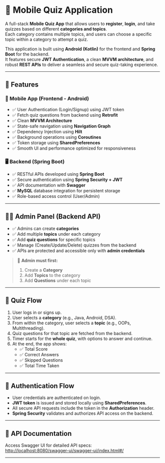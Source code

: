 # 📱 Mobile Quiz Application

A full-stack **Mobile Quiz App** that allows users to **register**, **login**, and take quizzes based on different **categories and topics**.  
Each category contains multiple topics, and users can choose a specific topic within a category to attempt a quiz.

This application is built using **Android (Kotlin)** for the frontend and **Spring Boot** for the backend.  
It features secure **JWT Authentication**, a clean **MVVM architecture**, and robust **REST APIs** to deliver a seamless and secure quiz-taking experience.

---

## 🚀 Features

### 📲 Mobile App (Frontend - Android)
- ✅ User Authentication (Login/Signup) using JWT token  
- ✅ Fetch quiz questions from backend using **Retrofit**  
- ✅ Clean **MVVM Architecture**  
- ✅ State-safe navigation using **Navigation Graph**  
- ✅ Dependency Injection using **Hilt**  
- ✅ Background operations using **Coroutines**  
- ✅ Token storage using **SharedPreferences**  
- ✅ Smooth UI and performance optimized for responsiveness  

### 🖥️ Backend (Spring Boot)
- ✅ RESTful APIs developed using **Spring Boot**  
- ✅ Secure authentication using **Spring Security + JWT**  
- ✅ API documentation with **Swagger**  
- ✅ **MySQL** database integration for persistent storage  
- ✅ Role-based access control (User/Admin)  

---

## 🧑‍💼 Admin Panel (Backend API)
- ✅ Admins can create **categories**  
- ✅ Add multiple **topics** under each category  
- ✅ Add **quiz questions** for specific topics  
- ✅ Manage (Create/Update/Delete) quizzes from the backend  
- ✅ APIs are protected and accessible only with **admin credentials**

> 🔐 **Admin must first:**
> 1. Create a **Category**  
> 2. Add **Topics** to the category  
> 3. Add **Questions** under each topic  

---

## 🧭 Quiz Flow

1. User logs in or signs up.  
2. User selects a **category** (e.g., Java, Android, DSA).  
3. From within the category, user selects a **topic** (e.g., OOPs, Multithreading).  
4. Quiz questions for that topic are fetched from the backend.  
5. Timer starts for the **whole quiz**, with options to answer and continue.  
6. At the end, the app shows:
   - ✅ Total Score  
   - ✅ Correct Answers  
   - ✅ Skipped Questions  
   - ✅ Total Time Taken  

---

## 🔐 Authentication Flow

- User credentials are authenticated on login.  
- **JWT token** is issued and stored locally using **SharedPreferences**.  
- All secure API requests include the token in the **Authorization** header.  
- **Spring Security** validates and authorizes API access on the backend.  

---

## 📄 API Documentation

Access Swagger UI for detailed API specs:  
[http://localhost:8080/swagger-ui/swagger-ui/index.html#/](http://localhost:8080/swagger-ui/swagger-ui/index.html#/)

---
